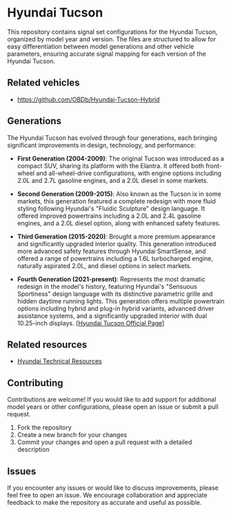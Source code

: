 # Hyundai Tucson

This repository contains signal set configurations for the Hyundai Tucson, organized by model year and version. The files are structured to allow for easy differentiation between model generations and other vehicle parameters, ensuring accurate signal mapping for each version of the Hyundai Tucson.

## Related vehicles

- https://github.com/OBDb/Hyundai-Tucson-Hybrid

## Generations

The Hyundai Tucson has evolved through four generations, each bringing significant improvements in design, technology, and performance:

- **First Generation (2004-2009)**: The original Tucson was introduced as a compact SUV, sharing its platform with the Elantra. It offered both front-wheel and all-wheel-drive configurations, with engine options including 2.0L and 2.7L gasoline engines, and a 2.0L diesel in some markets.

- **Second Generation (2009-2015)**: Also known as the Tucson ix in some markets, this generation featured a complete redesign with more fluid styling following Hyundai's "Fluidic Sculpture" design language. It offered improved powertrains including a 2.0L and 2.4L gasoline engines, and a 2.0L diesel option, along with enhanced safety features.

- **Third Generation (2015-2020)**: Brought a more premium appearance and significantly upgraded interior quality. This generation introduced more advanced safety features through Hyundai SmartSense, and offered a range of powertrains including a 1.6L turbocharged engine, naturally aspirated 2.0L, and diesel options in select markets.

- **Fourth Generation (2021-present)**: Represents the most dramatic redesign in the model's history, featuring Hyundai's "Sensuous Sportiness" design language with its distinctive parametric grille and hidden daytime running lights. This generation offers multiple powertrain options including hybrid and plug-in hybrid variants, advanced driver assistance systems, and a significantly upgraded interior with dual 10.25-inch displays. [[Hyundai Tucson Official Page]](https://www.hyundaiusa.com/us/en/vehicles/tucson)

## Related resources

- [Hyundai Technical Resources](https://www.hyundaitechinfo.com/)

## Contributing

Contributions are welcome! If you would like to add support for additional model years or other configurations, please open an issue or submit a pull request.

1. Fork the repository
2. Create a new branch for your changes
3. Commit your changes and open a pull request with a detailed description

## Issues

If you encounter any issues or would like to discuss improvements, please feel free to open an issue. We encourage collaboration and appreciate feedback to make the repository as accurate and useful as possible.
